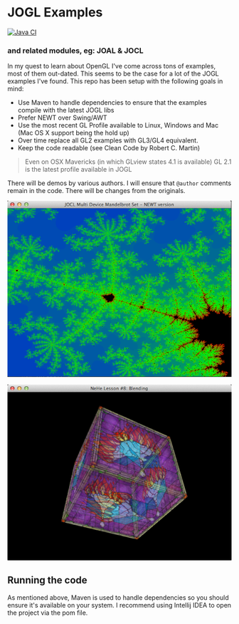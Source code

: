 JOGL Examples
=============

[![Java CI](https://github.com/SingingBush/jogl-examples/actions/workflows/maven.yml/badge.svg)](https://github.com/SingingBush/jogl-examples/actions/workflows/maven.yml)

### and related modules, eg: JOAL & JOCL ###

In my quest to learn about OpenGL I've come across tons of examples, most of them out-dated. This seems to be the case for a lot of the JOGL examples I've found. This repo has been setup with the following goals in mind:

 * Use Maven to handle dependencies to ensure that the examples compile with the latest JOGL libs
 * Prefer NEWT over Swing/AWT
 * Use the most recent GL Profile available to Linux, Windows and Mac (Mac OS X support being the hold up)
 * Over time replace all GL2 examples with GL3/GL4 equivalent.
 * Keep the code readable (see Clean Code by Robert C. Martin)

 > Even on OSX Mavericks (in which GLview states 4.1 is available) GL 2.1 is the latest profile available in JOGL

There will be demos by various authors. I will ensure that `@author` comments remain in the code. There will be changes from the originals.


![alt text](screenshots/openCL-fractal.png "Using JOCL to Generate the Mandelbrot")

![alt text](screenshots/nehe8.png "NeHe 8 - Blending")

## Running the code ##
As mentioned above, Maven is used to handle dependencies so you should ensure it's available on your system. I recommend using Intellij IDEA to open the project via the pom file.

